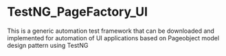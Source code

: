 # TestNG_PageFactory_UI
This is a generic automation test framework that can be downloaded and implemented for automation of UI applications based on Pageobject model design pattern using TestNG
